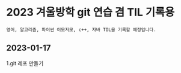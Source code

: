 2023 겨울방학 git 연습 겸 TIL 기록용
======================================

	영어, 알고리즘, 파이썬 이모저모, c++, 자바 TIL을 기록할 예정입니다.

## 2023-01-17
1.git 레포 만들기

